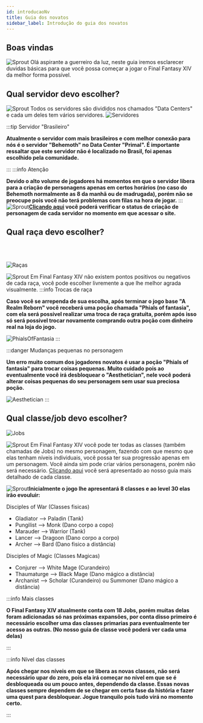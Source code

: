 ```yaml
---
id: introducaoNv
title: Guia dos novatos
sidebar_label: Introdução do guia dos novatos
---
```


## Boas vindas
![Sprout](https://ffxiv.gamerescape.com/w/images/e/e4/Player24_Icon.png) Olá aspirante a guerreiro da luz, neste guia iremos esclarecer duvidas básicas para que você possa começar a jogar o Final Fantasy XIV da melhor forma possível.

## Qual servidor devo escolher?
![Sprout](https://ffxiv.gamerescape.com/w/images/e/e4/Player24_Icon.png) Todos os servidores são divididos nos chamados "Data Centers" e cada um deles tem vários servidores.
![Servidores](https://i.imgur.com/vAMzgJx.jpg)

:::tip Servidor "Brasileiro"

**Atualmente o servidor com mais brasileiros e com melhor conexão para nós é o servidor "Behemoth" no Data Center "Primal".
É importante ressaltar que este servidor não é localizado no Brasil, foi apenas escolhido pela comunidade.** 

:::
:::info Atenção 

**Devido o alto volume de jogadores há momentos em que o servidor libera para a criação de personagens apenas em certos horários (no caso do Behemoth normalmente as 8 da manhã ou de madrugada), porém não se preocupe pois você não terá problemas com filas na hora de jogar.**
:::
![Sprout](https://ffxiv.gamerescape.com/w/images/e/e4/Player24_Icon.png)**[Clicando aqui](https://na.finalfantasyxiv.com/lodestone/worldstatus/) você poderá verificar o status de criação de personagem de cada servidor no momento em que acessar o site.**


 
## Qual raça devo escolher?
<br/><br/>

![Raças](https://i.imgur.com/DcW5vqp.png)

  ![Sprout](https://ffxiv.gamerescape.com/w/images/e/e4/Player24_Icon.png) Em Final Fantasy XIV não existem pontos positivos ou negativos de cada raça, você pode escolher livremente a que lhe melhor agrada visualmente.
:::info Trocas de raça

**Caso você se arrependa de sua escolha, após terminar o jogo base "A Realm Reborn" você receberá uma poção chamada "Phials of fantasia", com ela será possivel realizar uma troca de raça gratuita, porém após isso só será possivel trocar novamente comprando outra poção com dinheiro real na loja do jogo.**

![PhialsOfFantasia](https://onlinestore-img.finalfantasyxiv.com/onlinestore/item/9b9dd5b930e64380d5acd7ca8b77015bc07ba9373f38c1150988472662a30dc5/0000/b8fd228346654a8cee3e920c32017493f0e99cf8266b6d9e1e9b30f7ed245eab_m_detail.jpg)
:::

:::danger Mudanças pequenas no personagem

**Um erro muito comum dos jogadores novatos é usar a poção "Phials of fantasia" para trocar coisas pequenas. Muito cuidado pois ao eventualmente você irá desbloquear o "Aesthetician", nele você poderá alterar coisas pequenas do seu personagem sem usar sua preciosa poção.**

![Aesthetician](https://i.imgur.com/b8p5Y79.png)
:::
## Qual classe/job devo escolher? 

![Jobs](https://i.imgur.com/cIIie0R.jpg)

![Sprout](https://ffxiv.gamerescape.com/w/images/e/e4/Player24_Icon.png) Em Final Fantasy XIV você pode ter todas as classes (também chamadas de Jobs) no mesmo personagem, fazendo com que mesmo que elas tenham níveis individuais, você possa ter sua progressão apenas em um personagem. Você ainda sim pode criar vários personagens, porém não será necessário. [Clicando aqui](/docs/jobs/informativo) você será apresentado ao nosso guia mais detalhado de cada classe.


![Sprout](https://ffxiv.gamerescape.com/w/images/e/e4/Player24_Icon.png)**Inicialmente o jogo lhe apresentará 8 classes e ao level 30 elas irão evouluir:**

Disciples of War (Classes fisicas)
- Gladiator --> Paladin (Tank)
- Pungilist --> Monk (Dano corpo a copo)
- Marauder --> Warrior (Tank)
- Lancer --> Dragoon (Dano corpo a corpo)
- Archer --> Bard (Dano fisico a distância)

Disciples of Magic (Classes Magicas)

- Conjurer --> White Mage (Curandeiro)
- Thaumaturge --> Black Mage (Dano mágico a distância)
- Archanist --> Scholar (Curandeiro) ou Summoner (Dano mágico a distância)

:::info Mais classes

**O Final Fantasy XIV atualmente conta com 18 Jobs, porém muitas delas foram adicionadas só nas próximas expansões, por conta disso primeiro é necessário escolher uma das classes primarias para eventualmente ter acesso as outras. (No nosso guia de classe você poderá ver cada uma delas)**

:::

:::info Nível das classes

**Após chegar nos níveis em que se libera as novas classes, não será necessário upar do zero, pois ela irá começar no nível em que se é desbloqueada ou um pouco antes, dependendo da classe. Essas novas classes sempre dependem de se chegar em certa fase da história e fazer uma quest para desbloquear. Jogue tranquilo pois tudo virá no momento certo.**

:::
